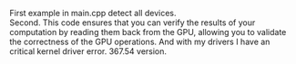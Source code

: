 First example in main.cpp detect all devices. <br />
Second. This code ensures that you can verify the results of your computation by reading them back from the GPU, 
allowing you to validate the correctness of the GPU operations.
And with my drivers I have an critical kernel driver error. 367.54 version.
